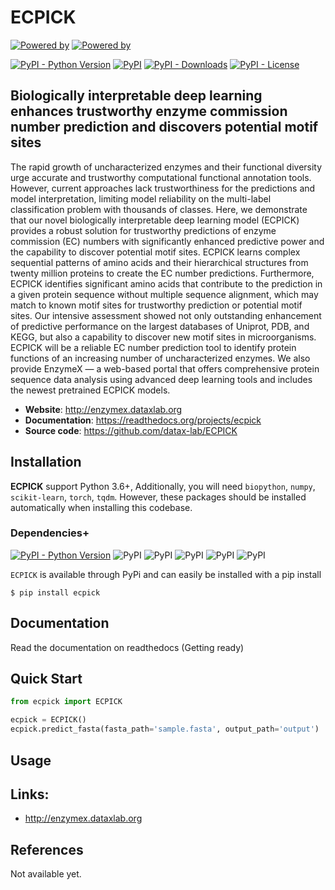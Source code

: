 # ECPICK

[![Powered by ](https://img.shields.io/badge/Powered%20by-DataX%20Lab-orange.svg?style=flat&colorA=555&colorB=b42b2c)](https://www.dataxlab.org)
[![Powered by ](https://img.shields.io/badge/Powered%20by-CPS%20Lab-orange.svg?style=flat&colorA=555&colorB=007580)](https://www.sunmoon.ac.kr)

[![PyPI - Python Version](https://img.shields.io/pypi/pyversions/ecpick)](https://pypi.org/project/ecpick/)
[![PyPI](https://img.shields.io/pypi/v/ecpick?style=flat&colorB=0679BA)](https://pypi.org/project/ecpick/)
[![PyPI - Downloads](https://img.shields.io/pypi/dm/ecpick?label=pypi%20downloads)](https://pypi.org/project/ecpick/)
[![PyPI - License](https://img.shields.io/pypi/l/ecpick)](https://pypi.org/project/ecpick/)

## Biologically interpretable deep learning enhances trustworthy enzyme commission number prediction and discovers potential motif sites

The rapid growth of uncharacterized enzymes and their functional diversity urge
accurate and trustworthy computational functional annotation tools. However,
current approaches lack trustworthiness for the predictions and model interpretation,
limiting model reliability on the multi-label classification problem with thousands
of classes. Here, we demonstrate that our novel biologically interpretable deep
learning model (ECPICK) provides a robust solution for trustworthy predictions
of enzyme commission (EC) numbers with significantly enhanced predictive power
and the capability to discover potential motif sites. ECPICK learns complex
sequential patterns of amino acids and their hierarchical structures from twenty
million proteins to create the EC number predictions. Furthermore, ECPICK identifies
significant amino acids that contribute to the prediction in a given protein sequence
without multiple sequence alignment, which may match to known motif sites for trustworthy
prediction or potential motif sites. Our intensive assessment showed not only outstanding
enhancement of predictive performance on the largest databases of Uniprot, PDB, and KEGG,
but also a capability to discover new motif sites in microorganisms. ECPICK will be a
reliable EC number prediction tool to identify protein functions of an increasing number
of uncharacterized enzymes. We also provide EnzymeX — a web-based portal that offers 
comprehensive protein sequence data analysis using advanced deep learning tools and includes 
the newest pretrained ECPICK models.


- **Website**: http://enzymex.dataxlab.org
- **Documentation**: https://readthedocs.org/projects/ecpick
- **Source code**: https://github.com/datax-lab/ECPICK

## Installation

**ECPICK** support Python 3.6+, Additionally, you will need
```biopython```, ```numpy```, ```scikit-learn```, ```torch```, ```tqdm```.
However, these packages should be installed automatically when installing this codebase.

### Dependencies+

[![PyPI - Python Version](https://img.shields.io/pypi/pyversions/ecpick)](https://pypi.org/project/ecpick/)
![PyPI](https://img.shields.io/pypi/v/torch?label=torch)
![PyPI](https://img.shields.io/pypi/v/biopython?label=biopython)
![PyPI](https://img.shields.io/pypi/v/numpy?label=numpy)
![PyPI](https://img.shields.io/pypi/v/scikit-learn?label=scikit-learn)
![PyPI](https://img.shields.io/pypi/v/tqdm?label=tqdm)

```ECPICK``` is available through PyPi and can easily be installed with a pip install

```shell
$ pip install ecpick
```

## Documentation

Read the documentation on readthedocs (Getting ready)

## Quick Start

```python
from ecpick import ECPICK

ecpick = ECPICK()
ecpick.predict_fasta(fasta_path='sample.fasta', output_path='output')
```

## Usage

## Links:
- http://enzymex.dataxlab.org
  
## References

Not available yet.
